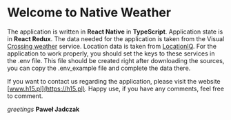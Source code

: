 # Welcome to Native Weather
The application is written in **React Native** in **TypeScript**. Application state is in **React Redux**. The data needed for the application is taken from the Visual [Crossing weather](https://www.visualcrossing.com/) service. Location data is taken from [LocationIQ](https://locationiq.com/). For the application to work properly, you should set the keys to these services in the .env file. This file should be created right after downloading the sources, you can copy the .env_example file and complete the data there.

If you want to contact us regarding the application, please visit the website [www.h15.pl](https://h15.pl). Happy use, if you have any comments, feel free to comment.

*greetings*
**Paweł Jadczak**